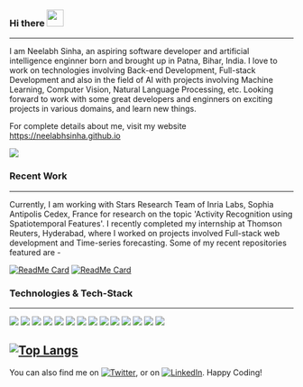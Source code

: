 ### Hi there <img src="https://raw.githubusercontent.com/MartinHeinz/MartinHeinz/master/wave.gif" width="30px">
---
I am Neelabh Sinha, an aspiring software developer and artificial intelligence enginner born and brought up in Patna, Bihar, India. I love to work on technologies involving Back-end Development, Full-stack Development and also in the field of AI with projects involving Machine Learning, Computer Vision, Natural Language Processing, etc. Looking forward to work with some great developers and enginners on exciting projects in various domains, and learn new things.

For complete details about me, visit my website https://neelabhsinha.github.io


<img align="center" src="https://github-readme-stats.vercel.app/api?username=neelabhsinha&show_icons=true" />

### Recent Work
---
Currently, I am working with Stars Research Team of Inria Labs, Sophia Antipolis Cedex, France for research on the topic 'Activity Recognition using Spatiotemporal Features'. I recently completed my internship at Thomson Reuters, Hyderabad, where I worked on projects involved Full-stack web development and Time-series forecasting. Some of my recent repositories featured are - 

[![ReadMe Card](https://github-readme-stats.vercel.app/api/pin/?username=neelabhsinha&repo=Multiplayer-Tambola-Game-using-Multithreading)](https://github.com/anuraghazra/neelabhsinha/Multiplayer-Tambola-Game-using-Multithreading)
[![ReadMe Card](https://github-readme-stats.vercel.app/api/pin/?username=neelabhsinha&repo=Food-Dishes-Classification-using-Deep-Learning)](https://github.com/neelabhsinha/Food-Dishes-Classification-using-Deep-Learning)


<!--
[![ReadMe Card](https://github-readme-stats.vercel.app/api/pin/?username=neelabhsinha&repo=github-readme-stats)](https://github.com/anuraghazra/github-readme-stats)
-->
### Technologies & Tech-Stack
---
![](https://img.shields.io/badge/Lang-HTML-informational?style=flat&logo=HTML5&logoColor=white&color=44b0fc)
![](https://img.shields.io/badge/Lang-CSS-informational?style=flat&logo=CSS3&logoColor=white&color=44b0fc)
![](https://img.shields.io/badge/Lang-JavaScript-informational?style=flat&logo=JavaScript&logoColor=white&color=44b0fc)
![](https://img.shields.io/badge/Lang-Java-informational?style=flat&logo=Java&logoColor=white&color=44b0fc)
![](https://img.shields.io/badge/Lang-Python-informational?style=flat&logo=Python&logoColor=white&color=44b0fc)
![](https://img.shields.io/badge/Framework-Angular-informational?style=flat&logo=Angular&logoColor=white&color=44b0fc)
![](https://img.shields.io/badge/Framework-SpringBoot-informational?style=flat&logo=Spring&logoColor=white&color=44b0fc)
![](https://img.shields.io/badge/Framework-Express.js-informational?style=flat&logo=JavaScript&logoColor=white&color=44b0fc)
![](https://img.shields.io/badge/DB-SQL-informational?style=flat&logo=MySQL&logoColor=white&color=44b0fc)
![](https://img.shields.io/badge/DB-MongoDB-informational?style=flat&logo=MongoDB&logoColor=white&color=44b0fc)
![](https://img.shields.io/badge/Library-Tensorflow-informational?style=flat&logo=Tensorflow&logoColor=white&color=44b0fc)
![](https://img.shields.io/badge/Library-Scikit-Learn-informational?style=flat&logo=Scikit&logoColor=white&color=44b0fc)
![](https://img.shields.io/badge/Library-OpenCV-informational?style=flat&logo=OpenCV&logoColor=white&color=44b0fc)
![](https://img.shields.io/badge/Library-Pandas-informational?style=flat&logo=Pandas&logoColor=white&color=44b0fc)

[![Top Langs](https://github-readme-stats.vercel.app/api/top-langs/?username=neelabhsinha)](https://github.com/anuraghazra/github-readme-stats)
---
You can also find me on [![Twitter][1.2]][1], or on [![LinkedIn][2.2]][2]. Happy Coding!

<!-- Icons -->

[1.2]: http://i.imgur.com/wWzX9uB.png (twitter icon without padding)
[2.2]: https://raw.githubusercontent.com/MartinHeinz/MartinHeinz/master/linkedin-3-16.png (LinkedIn icon without padding)

<!-- Links to your social media accounts -->

[1]: https://twitter.com/chillichicken_
[2]: https://www.linkedin.com/in/neelabh-sinha/
